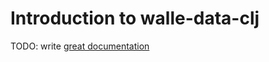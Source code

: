 # Introduction to walle-data-clj

TODO: write [great documentation](http://jacobian.org/writing/what-to-write/)
